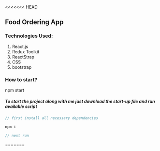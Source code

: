 <<<<<<< HEAD
## Food Ordering App

### Technologies Used:

1. React.js
2. Redux Toolkit
3. ReactStrap
4. CSS
5. bootstrap

### How to start?
npm start
##### To start the project along with me just download the start-up file and run available script

```javascript
// first install all necessary dependencies

npm i

// next run


```
=======

